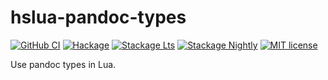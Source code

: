 # hslua-pandoc-types

[![GitHub CI][]][1]
[![Hackage][]][2]
[![Stackage Lts][]][3]
[![Stackage Nightly][]][4]
[![MIT license]][5]

Use pandoc types in Lua.

[GitHub CI]: https://github.com/tarleb/hslua-pandoc-types/workflows/CI/badge.svg
[1]: https://github.com/tarleb/hslua-pandoc-types/actions
[Hackage]: https://img.shields.io/hackage/v/hslua-pandoc-types.svg?logo=haskell
[2]: https://hackage.haskell.org/package/hslua-pandoc-types
[Stackage Lts]: http://stackage.org/package/hslua-pandoc-types/badge/lts
[3]: https://stackage.org/lts/package/hslua-pandoc-types
[Stackage Nightly]: https://stackage.org/package/hslua-pandoc-types/badge/nightly
[4]: https://stackage.org/nightly/package/hslua-pandoc-types
[MIT license]: https://img.shields.io/badge/license-MIT-blue.svg
[5]: LICENSE
